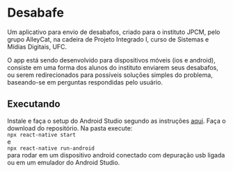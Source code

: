 # Desabafe

Um aplicativo para envio de desabafos, criado para o instituto JPCM, pelo grupo AlleyCat, na cadeira de Projeto Integrado I, curso de Sistemas e Mídias Digitais, UFC.

O app está sendo desenvolvido para dispositivos móveis (ios e android), consiste em uma forma dos alunos do instituto enviarem seus desabafos, ou serem redirecionados para possíveis soluções simples do problema, baseando-se em perguntas respondidas pelo usuário.

## Executando
Instale e faça o setup do Android Studio segundo as instruções [aqui](https://reactnative.dev/docs/environment-setup).
Faça o download do repositório.
Na pasta execute:  
`npx react-native start`  
e  
`npx react-native run-android`  
para rodar em um dispositivo android conectado com depuração usb ligada ou em um emulador do Android Studio.

